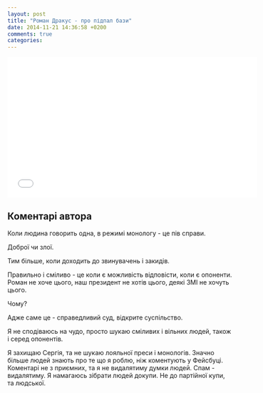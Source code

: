 ```yaml
---
layout: post
title: "Роман Дракус - про підпал бази"
date: 2014-11-21 14:36:58 +0200
comments: true
categories: 
---
```


<iframe width="560" height="315" src="//www.youtube.com/embed/Lmy0tWcCoeU" frameborder="0" allowfullscreen></iframe>

## Коментарі автора

Коли людина говорить одна, в режимі монологу - це пів справи. 

Доброї чи злої. 

Тим більше, коли доходить до звинувачень і закидів.

Правильно і сміливо - це коли є можливість відповісти, коли є опоненти. 
Роман не хоче цього, наш президент не хотів цього, деякі ЗМІ не хочуть цього. 

Чому?

Адже саме це - справедливий суд, відкрите суспільство. 

Я не сподіваюсь на чудо, просто шукаю сміливих і вільних людей,
також і серед опонентів.

Я захищаю Сергія, та не шукаю лояльної преси і монологів. 
Значно більше людей знають про те що я роблю, ніж коментують у Фейсбуці.
Коментарі не з приємних, та я не видалятиму думки людей. Спам - видалятиму.
Я намагаюсь зібрати людей докупи. Не до партійної купи, та людської. 



